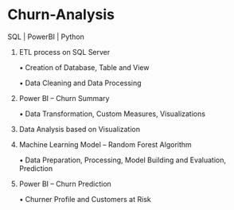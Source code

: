 # Churn-Analysis

SQL |
PowerBI |
Python


1. ETL process on SQL Server

    •	Creation of Database, Table and View

    •	Data Cleaning and Data Processing



2. Power BI – Churn Summary

    •	Data Transformation, Custom Measures, Visualizations



3. Data Analysis based on Visualization


4. Machine Learning Model – Random Forest Algorithm


   •	Data Preparation, Processing, Model Building and Evaluation, Prediction


5. Power BI – Churn Prediction

   •	Churner Profile and Customers at Risk



   

